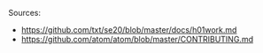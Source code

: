 Sources:

* https://github.com/txt/se20/blob/master/docs/h01work.md
* https://github.com/atom/atom/blob/master/CONTRIBUTING.md
